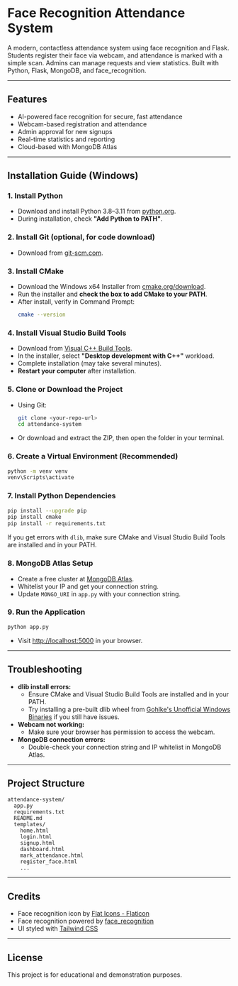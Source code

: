 # Face Recognition Attendance System

A modern, contactless attendance system using face recognition and Flask. Students register their face via webcam, and attendance is marked with a simple scan. Admins can manage requests and view statistics. Built with Python, Flask, MongoDB, and face_recognition.

---

## Features
- AI-powered face recognition for secure, fast attendance
- Webcam-based registration and attendance
- Admin approval for new signups
- Real-time statistics and reporting
- Cloud-based with MongoDB Atlas

---

## Installation Guide (Windows)

### 1. **Install Python**
- Download and install Python 3.8–3.11 from [python.org](https://www.python.org/downloads/).
- During installation, check **"Add Python to PATH"**.

### 2. **Install Git (optional, for code download)**
- Download from [git-scm.com](https://git-scm.com/download/win).

### 3. **Install CMake**
- Download the Windows x64 Installer from [cmake.org/download](https://cmake.org/download/).
- Run the installer and **check the box to add CMake to your PATH**.
- After install, verify in Command Prompt:
  ```sh
  cmake --version
  ```

### 4. **Install Visual Studio Build Tools**
- Download from [Visual C++ Build Tools](https://visualstudio.microsoft.com/visual-cpp-build-tools/).
- In the installer, select **"Desktop development with C++"** workload.
- Complete installation (may take several minutes).
- **Restart your computer** after installation.

### 5. **Clone or Download the Project**
- Using Git:
  ```sh
  git clone <your-repo-url>
  cd attendance-system
  ```
- Or download and extract the ZIP, then open the folder in your terminal.

### 6. **Create a Virtual Environment (Recommended)**
```sh
python -m venv venv
venv\Scripts\activate
```

### 7. **Install Python Dependencies**
```sh
pip install --upgrade pip
pip install cmake
pip install -r requirements.txt
```
If you get errors with `dlib`, make sure CMake and Visual Studio Build Tools are installed and in your PATH.

### 8. **MongoDB Atlas Setup**
- Create a free cluster at [MongoDB Atlas](https://www.mongodb.com/cloud/atlas).
- Whitelist your IP and get your connection string.
- Update `MONGO_URI` in `app.py` with your connection string.

### 9. **Run the Application**
```sh
python app.py
```
- Visit [http://localhost:5000](http://localhost:5000) in your browser.

---

## Troubleshooting
- **dlib install errors:**
  - Ensure CMake and Visual Studio Build Tools are installed and in your PATH.
  - Try installing a pre-built dlib wheel from [Gohlke's Unofficial Windows Binaries](https://www.lfd.uci.edu/~gohlke/pythonlibs/#dlib) if you still have issues.
- **Webcam not working:**
  - Make sure your browser has permission to access the webcam.
- **MongoDB connection errors:**
  - Double-check your connection string and IP whitelist in MongoDB Atlas.

---

## Project Structure
```
attendance-system/
  app.py
  requirements.txt
  README.md
  templates/
    home.html
    login.html
    signup.html
    dashboard.html
    mark_attendance.html
    register_face.html
    ...
```

---

## Credits
- Face recognition icon by [Flat Icons - Flaticon](https://www.flaticon.com/free-icons/facial-recognition)
- Face recognition powered by [face_recognition](https://github.com/ageitgey/face_recognition)
- UI styled with [Tailwind CSS](https://tailwindcss.com/)

---

## License
This project is for educational and demonstration purposes. 